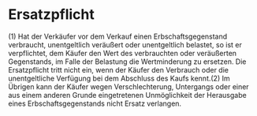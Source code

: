 # Ersatzpflicht

(1) Hat der Verkäufer vor dem Verkauf einen Erbschaftsgegenstand verbraucht, unentgeltlich veräußert oder unentgeltlich belastet, so ist er verpflichtet, dem Käufer den Wert des verbrauchten oder veräußerten Gegenstands, im Falle der Belastung die Wertminderung zu ersetzen. Die Ersatzpflicht tritt nicht ein, wenn der Käufer den Verbrauch oder die unentgeltliche Verfügung bei dem Abschluss des Kaufs kennt.(2) Im Übrigen kann der Käufer wegen Verschlechterung, Untergangs oder einer aus einem anderen Grunde eingetretenen Unmöglichkeit der Herausgabe eines Erbschaftsgegenstands nicht Ersatz verlangen. 

